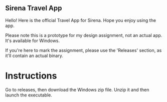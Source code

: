 ## Sirena Travel App
Hello! Here is the official Travel App for Sirena. Hope you enjoy using the app.

Please note this is a prototype for my design assignment, not an actual app.
It's available for Windows.

If you're here to mark the assignment, please use the 'Releases' section, as it'll contain an actual binary.

# Instructions

Go to releases, then download the Windows zip file. Unzip it and then launch the executable.
